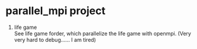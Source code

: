 # parallel_mpi project
1. life game   
See life game forder, which parallelize the life game with openmpi. 
(Very very hard to debug...... I am tired)

